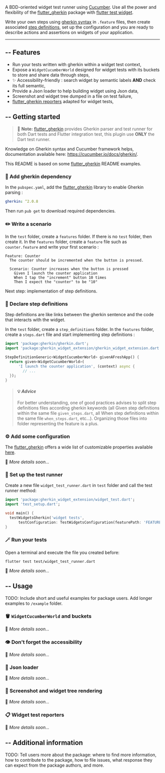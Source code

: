 <!-- 
This README describes the package. If you publish this package to pub.dev,
this README's contents appear on the landing page for your package.

For information about how to write a good package README, see the guide for
[writing package pages](https://dart.dev/guides/libraries/writing-package-pages). 

For general information about developing packages, see the Dart guide for
[creating packages](https://dart.dev/guides/libraries/create-library-packages)
and the Flutter guide for
[developing packages and plugins](https://flutter.dev/developing-packages). 
-->

A BDD-oriented widget test runner using [Cucumber](https://cucumber.io/docs/guides/overview/).
Use all the power and flexibility of the [flutter_gherkin](https://pub.dev/packages/flutter_gherkin) package with 
[flutter test widget](https://docs.flutter.dev/cookbook/testing/widget/introduction).

Write your own steps using [gherkin syntax](https://cucumber.io/docs/gherkin/reference/) in `.feature` files, 
then create associated [step definitions](https://cucumber.io/docs/guides/overview/#what-is-gherkin),
set up the configuration and you are ready to describe actions and assertions on widgets of your application.

***

## -- Features

* Run your tests written with gherkin within a widget test context,
* Expose a `WidgetCucumberWorld` designed for widget tests with its buckets to store and share data through steps,
* ✨ Accessibility-friendly : search widget by semantic labels **AND** check its full semantic,
* Provide a Json loader to help building widget using Json data,
* Screenshot and widget tree dumped in a file on test failure,
* [flutter_gherkin reporters](https://pub.dev/packages/flutter_gherkin#reporting) adapted for widget tests,

## -- Getting started

> 📝 **Note:** [flutter_gherkin](https://pub.dev/packages/flutter_gherkin) provides Gherkin parser and test runner for 
> both Dart tests and Flutter integration test, this plugin use **ONLY** the Dart test runner.

Knowledge on Gherkin syntax and Cucumber framework helps, documentation available here: https://cucumber.io/docs/gherkin/.

This README is based on some [flutter_gherkin](https://pub.dev/packages/flutter_gherkin) README examples.

### 🥒 Add gherkin dependency
In the `pubspec.yaml`, add the [flutter_gherkin](https://pub.dev/packages/flutter_gherkin) library to enable Gherkin parsing :
```yaml
gherkin: ^2.0.8
```
Then run `pub get` to download required dependencies.

### ✏️ Write a scenario
In the `test` folder, create a `features` folder. If there is no `test` folder, then create it.
In the `features` folder, create a `feature` file such as `counter.feature` and write your first scenario :
```gherkin
Feature: Counter
  The counter should be incremented when the button is pressed.

  Scenario: Counter increases when the button is pressed
    Given I launch the counter application
    When I tap the "increment" button 10 times
    Then I expect the "counter" to be "10"
```
Next step: implementation of step definitions.

### 🔗 Declare step definitions

Step definitions are like links between the gherkin sentence and the code that interacts with the widget.

In the `test` folder, create a `step_definitions` folder.
In the `features` folder, create a `steps.dart` file and start implementing step definitions :
```dart
import 'package:gherkin/gherkin.dart';
import 'package:gherkin_widget_extension/gherkin_widget_extension.dart';

StepDefinitionGeneric<WidgetCucumberWorld> givenAFreshApp() {
  return given<WidgetCucumberWorld>(
      'I launch the counter application', (context) async {
        // ...
  });
}
```

<!-- voir comment parler de ça :
#### Role des steps définitions
set le contexte du test, stockage dans bucket
pump widget avec les données du contexte
fait des actions sur le widget
fait des vérifications--> 

> #### 💡 _Advice_
> For better understanding, one of good practices advises to split step definitions files according gherkin keywords
> (all Given step definitions within the same file `given_steps.dart`, all When step definitions within the same file
> `when_steps.dart`, etc...). Organizing those files into folder representing the feature is a plus.

### ⚙️ Add some configuration
The [flutter_gherkin](https://pub.dev/packages/flutter_gherkin) offers a wide list of customizable properties
available [here](https://pub.dev/packages/flutter_gherkin#configuration).

🚧 _More details soon..._

### 🧪 Set up the test runner

Create a new file `widget_test_runner.dart` in `test` folder and call the test runner method:
```dart
import 'package:gherkin_widget_extension/widget_test.dart';
import 'test_setup.dart';

void main() {
  testWidgetsGherkin('widget tests',
      testConfiguration: TestWidgetsConfiguration(featurePath: 'FEATURES_FOLDER_PATH/**/**.feature'));
}
```

### 🪄 Run your tests

Open a terminal and execute the file you created before:
```shell
flutter test test/widget_test_runner.dart
```

🚧 _More details soon..._

## -- Usage

TODO: Include short and useful examples for package users. Add longer examples
to `/example` folder. 

### 🪣 `WidgetCucumberWorld` and buckets
🚧 _More details soon..._

### 👁️ Don't forget the accessibility
🚧 _More details soon..._

### 🔄 Json loader
🚧 _More details soon..._

### 📸 Screenshot and widget tree rendering
🚧 _More details soon..._

### 📋 Widget test reporters
🚧 _More details soon..._

## -- Additional information

TODO: Tell users more about the package: where to find more information, how to 
contribute to the package, how to file issues, what response they can expect 
from the package authors, and more.
